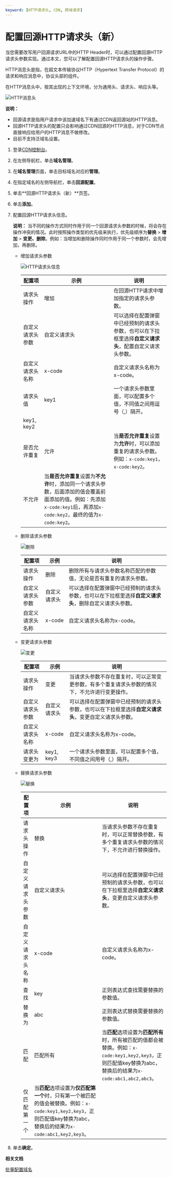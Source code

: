 ```yaml
---
keyword: [HTTP请求头, CDN, 跨域请求]
---
```


# 配置回源HTTP请求头（新）

当您需要改写用户回源请求URL中的HTTP Header时，可以通过配置回源HTTP请求头参数实现。通过本文，您可以了解配置回源HTTP请求头的操作步骤。

HTTP消息头是指，在超文本传输协议HTTP（Hypertext Transfer Protocol）的请求和响应消息中，协议头部的组件。

在HTTP消息头中，按其出现的上下文环境，分为通用头、请求头、响应头等。

![HTTP消息头](https://static-aliyun-doc.oss-accelerate.aliyuncs.com/assets/img/zh-CN/3764788951/p87913.png)

**说明：**

-   回源请求是指用户请求中该加速域名下有通过CDN返回源站的HTTP消息。
-   回源HTTP请求头的配置只会影响通过CDN回源的HTTP消息，对于CDN节点直接响应给用户的HTTP消息不做修改。
-   目前不支持泛域名设置。

1.  登录[CDN控制台](https://cdn.console.aliyun.com)。

2.  在左侧导航栏，单击**域名管理**。

3.  在**域名管理**页面，单击目标域名对应的**管理**。

4.  在指定域名的左侧导航栏，单击**回源配置**。

5.  单击**回源HTTP请求头（新）**页签。

6.  单击**添加**。

7.  配置回源HTTP请求头信息。

    **说明：** 当不同的操作方式同时作用于同一个回源请求头参数的时候，将会存在操作冲突的情况。此时按照操作类型的优先级来执行，优先级顺序为**替换** \> **增加** \> **变更、删除**。例如：当增加和删除操作同时作用于同一个参数时，会先增加，再删除。

    -   增加请求头参数

        ![HTTP请求头信息](https://static-aliyun-doc.oss-accelerate.aliyuncs.com/assets/img/zh-CN/3764788951/p87947.png)

        |配置项|示例|说明|
        |---|--|--|
        |请求头操作|增加|在回源HTTP请求中增加指定的请求头参数。|
        |自定义请求头参数|自定义请求头|可以选择在配置弹窗中已经预制的请求头参数，也可以在下拉框里选择**自定义请求头**，配置自定义请求头参数。|
        |自定义请求头名称|x-code|自定义请求头名称为x-code。|
        |请求头值|key1|一个请求头参数里面，可以配置多个值，不同值之间用逗号（,）隔开。|
        |key1, key2|
        |是否允许重复|允许|当**是否允许重复**设置为**允许**时，可以添加重复的请求头参数。例如：`x-code:key1`，`x-code:key2`。|
        |不允许|当**是否允许重复**设置为**不允许**时，添加同一个请求头参数，后面添加的值会覆盖前面添加的值。例如：先添加`x-code:key1`后，再添加`x-code:key2`，最终的值为`x-code:key2`。|

    -   删除请求头参数

        ![删除](https://static-aliyun-doc.oss-accelerate.aliyuncs.com/assets/img/zh-CN/3764788951/p88664.png)

        |配置项|示例|说明|
        |---|--|--|
        |请求头操作|删除|删除所有与请求头参数名称匹配的参数值，无论是否有重复的请求头参数。|
        |自定义请求头参数|自定义请求头|可以选择在配置弹窗中已经预制的请求头参数，也可以在下拉框里选择**自定义请求头**，删除自定义请求头参数。|
        |自定义请求头名称|x-code|自定义请求头名称为x-code。|

    -   变更请求头参数

        ![变更](https://static-aliyun-doc.oss-accelerate.aliyuncs.com/assets/img/zh-CN/4764788951/p88665.png)

        |配置项|示例|说明|
        |---|--|--|
        |请求头操作|变更|当请求头参数不存在重复时，可以正常变更参数，有多个重复请求头参数的情况下，不允许进行变更操作。|
        |自定义请求头参数|自定义请求头|可以选择在配置弹窗中已经预制的请求头参数，也可以在下拉框里选择**自定义请求头**，变更自定义请求头参数。|
        |自定义请求头名称|x-code|自定义请求头名称为x-code。|
        |请求头变更为|key1, key3|一个请求头参数里面，可以配置多个值，不同值之间用号（,）隔开。|

    -   替换请求头参数

        ![替换](https://static-aliyun-doc.oss-accelerate.aliyuncs.com/assets/img/zh-CN/4764788951/p88666.png)

        |配置项|示例|说明|
        |---|--|--|
        |请求头操作|替换|当请求头参数不存在重复时，可以正常替换参数，有多个重复请求头参数的情况下，不允许进行替换操作。|
        |自定义请求头参数|自定义请求头|可以选择在配置弹窗中已经预制的请求头参数，也可以在下拉框里选择**自定义请求头**，变更自定义请求头参数。|
        |自定义请求头名称|x-code|自定义请求头名称为x-code。|
        |查找|key|正则表达式查找需要替换的参数值。|
        |替换为|abc|正则表达式替换需要替换的参数值。|
        |匹配|匹配所有|当**匹配**选项设置为**匹配所有**时，所有被匹配的值都会被替换。例如：`x-code:key1,key2,key3`，正则匹配值key替换为abc，替换后的结果为`x-code:abc1,abc2,abc3`。|
        |仅匹配第一个|当**匹配**选项设置为**仅匹配第一个**时，只有第一个被匹配的值会被替换。例如：`x-code:key1,key2,key3`，正则匹配值key替换为abc，替换后的结果为`x-code:abc1,key2,key3`。|

8.  单击**确定**。


**相关文档**  


[批量配置域名](/cn.zh-CN/新版API参考/域名管理类接口/批量配置域名.md)

